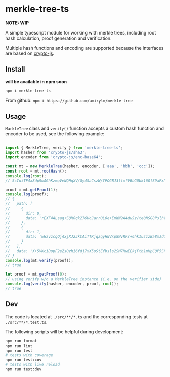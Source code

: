 # merkle-tree-ts

**NOTE: WIP**

A simple typescript module for working with merkle trees, including root hash calculation, proof generation and verification.

Multiple hash functions and encoding are supported because the interfaces are based on [crypto-js](https://github.com/brix/crypto-js).

## Install

**will be available in npm soon**

```bash
npm i merkle-tree-ts
```

From github: `npm i https://github.com/amirylm/merkle-tree`

## Usage

`MarkleTree` class and `verify()` function accepts a custom hash function and encoder to be used, see the following example:

```typescript

import { MerkleTree, verify } from 'merkle-tree-ts';
import hasher from 'crypto-js/sha3';
import encoder from 'crypto-js/enc-base64';

const mt = new MerkleTree(hasher, encoder, ['aaa', 'bbb', 'ccc']);
const root = mt.rootHash();
console.log(root);
// ScIuiTF4x8dp9wAGhKzmqVeNQHqXV/Gy4SaCszW/YPOGBJ3tfmfVBbG0bk16OfS9aPxNLk2s5V4lr5/+aFfAWg==

proof = mt.getProof(1);
console.log(proof);
// {
//   path: [
//     {
//       dir: 0,
//       data: 'rEXF4ALsag+SQM0qk276UoJarrOL0e+EmWN9A4dwJz/te0NSG8PslhVQSLoGn8WK9LB7TMUf10iAfG7EVnq64w=='
//     },
//     {
//       dir: 1,
//       data: 'wHzvzcqOjAxjXJ2JkCAiTTKjqzqyHNVxp8WvRFr+6hk1uzzzBa8mJd1P7vWtYy1Kf7SakUDeNdIIThH4jjVdKg=='
//     }
//   ],
//   data: 'X+5VKciDopF2eZsOzhi6fdj7xX5oStEfbsls2SM7MwEEkjFtb1mKpCQP5SFeuXZfiwVNz7Iutm8Mz3yUw07VLQ=='
// }
console.log(mt.verify(proof));
// true

let proof = mt.getProof(0);
// using verify w/o a MerkleTree instance (i.e. on the verifier side)
console.log(verify(hasher, encoder, proof, root));
// true

```

## Dev

The code is located at `./src/**/*.ts` and the corresponding tests at `./src/**/*.test.ts`.

The following scripts will be helpful during development:

```bash
npm run format
npm run lint
npm run test
# tests with coverage
npm run test:cov
# tests with live reload
npm run test:dev
```
